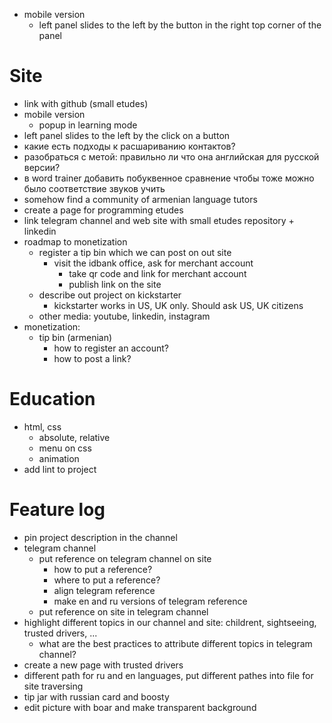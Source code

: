 
* mobile version
  * left panel slides to the left by the button in the right top corner of the panel


# Site
* link with github (small etudes)
* mobile version
  * popup in learning mode
* left panel slides to the left by the click on a button
* какие есть подходы к расшариванию контактов?
* разобраться с метой: правильно ли что она английская для русской версии?
* в word trainer добавить побуквенное сравнение чтобы тоже можно было соответствие звуков учить
* somehow find a community of armenian language tutors
* create a page for programming etudes
* link telegram channel and web site with small etudes repository + linkedin
* roadmap to monetization
  * register a tip bin which we can post on out site
    * visit the idbank office, ask for merchant account
      * take qr code and link for merchant account
      * publish link on the site
  * describe out project on kickstarter
    * kickstarter works in US, UK only. Should ask US, UK citizens
  * other media: youtube, linkedin, instagram
* monetization:
  * tip bin (armenian)
    * how to register an account?
    * how to post a link?


# Education
* html, css
  * absolute, relative
  * menu on css
  * animation
* add lint to project

# Feature log
* pin project description in the channel
* telegram channel
  * put reference on telegram channel on site
    * how to put a reference?
    * where to put a reference?
    * align telegram reference
    * make en and ru versions of telegram reference
  * put reference on site in telegram channel
* highlight different topics in our channel and site: childrent, sightseeing, trusted drivers, ...
  * what are the best practices to attribute different topics in telegram channel?
* create a new page with trusted drivers
* different path for ru and en languages, put different pathes into file for site traversing
* tip jar with russian card and boosty
* edit picture with boar and make transparent background


